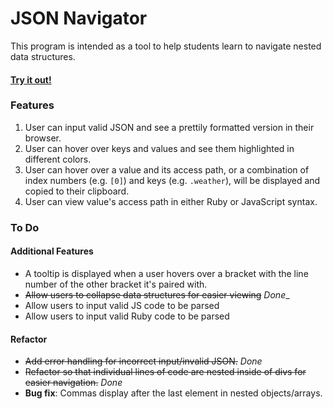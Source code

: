 # JSON Navigator

This program is intended as a tool to help students learn to navigate nested data structures.

#### [Try it out!](http://annarankin.github.io/json-navigator/)

### Features

1. User can input valid JSON and see a prettily formatted version in their browser.
1. User can hover over keys and values and see them highlighted in different colors.
1. User can hover over a value and its access path, or a combination of index numbers (e.g. `[0]`) and keys (e.g. `.weather`), will be displayed and copied to their clipboard.
1. User can view value's access path in either Ruby or JavaScript syntax.

### To Do

#### Additional Features

- A tooltip is displayed when a user hovers over a bracket with the line number of the other bracket it's paired with.
- ~~Allow users to collapse data structures for easier viewing~~ _Done__
- Allow users to input valid JS code to be parsed
- Allow users to input valid Ruby code to be parsed

#### Refactor

- ~~Add error handling for incorrect input/invalid JSON.~~ _Done_
- ~~Refactor so that individual lines of code are nested inside of divs for easier navigation.~~ _Done_
- **Bug fix**: Commas display after the last element in nested objects/arrays.
